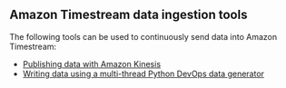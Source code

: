 ## Amazon Timestream data ingestion tools
The following tools can be used to continuously send data into Amazon Timestream:
* [Publishing data with Amazon Kinesis](https://github.com/awslabs/amazon-timestream-tools/blob/master/tools/kinesis_ingestor/)
* [Writing data using a multi-thread Python DevOps data generator](https://github.com/awslabs/amazon-timestream-tools/blob/master/tools/continuous-ingestor/)
